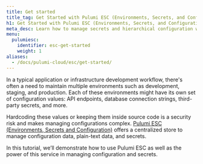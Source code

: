 ```yaml
---
title: Get started
title_tag: Get Started with Pulumi ESC (Environments, Secrets, and Configuration)
h1: Get Started with Pulumi ESC (Environments, Secrets, and Configuration)
meta_desc: Learn how to manage secrets and hierarchical configuration with Pulumi.
menu:
  pulumiesc:
    identifier: esc-get-started
    weight: 1
aliases:
  - /docs/pulumi-cloud/esc/get-started/
---
```


In a typical application or infrastructure development workflow, there's often a need to maintain multiple environments such as development, staging, and production. Each of these environments might have its own set of configuration values: API endpoints, database connection strings, third-party secrets, and more.

Hardcoding these values or keeping them inside source code is a security risk and makes managing configurations complex. [Pulumi ESC (Environments, Secrets and Configuration)](/docs/esc/) offers a centralized store to manage configuration data, plain-text data, and secrets.

In this tutorial, we’ll demonstrate how to use Pulumi ESC as well as the power of this service in managing configuration and secrets.
